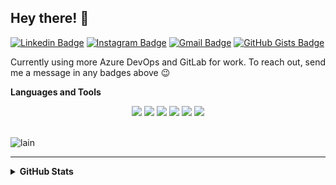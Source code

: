 ## Hey there! 👋

[![Linkedin Badge](https://img.shields.io/badge/-LinkedIn-1d1a24?style=flat-square&logo=Linkedin&logoColor=962bed&link=https://www.linkedin.com/in/yuri-lopes-machado-170023198/)](https://www.linkedin.com/in/yuri-lopes-machado-170023198/)
[![Instagram Badge](https://img.shields.io/badge/-Instagram-1d1a24?style=flat-square&logo=Instagram&logoColor=962bed&link=https://www.instagram.com/yurilopesm)](https://www.instagram.com/yurilopesm)
[![Gmail Badge](https://img.shields.io/badge/-Gmail-1d1a24?style=flat-square&logo=Gmail&logoColor=962bed&link=mailto:yurilopesmachado@hotmail.com)](mailto:yurilopesmachado@hotmail.com)
[![GitHub Gists Badge](https://img.shields.io/badge/-Github%20Gists-1d1a24?style=flat-square&logo=Github&logoColor=962bed&link=https://gist.github.com/YuriLopesM)](https://gist.github.com/YuriLopesM)

Currently using more Azure DevOps and GitLab for work. To reach out, send me a message in any badges above 😉

**Languages and Tools**
<div align="center">
    <img src="https://img.shields.io/badge/React-1d1a24?style=for-the-badge&logo=react&logoColor=962bed" />
    <img src="https://img.shields.io/badge/Next.js-1d1a24?style=for-the-badge&logo=next.js&logoColor=962bed" />
    <img src="https://img.shields.io/badge/TypeScript-1d1a24?style=for-the-badge&logo=typescript&logoColor=962bed" />
    <img src="https://img.shields.io/badge/JavaScript-1d1a24?style=for-the-badge&logo=javascript&logoColor=962bed" />
    <img src="https://img.shields.io/badge/HTML5-1d1a24?style=for-the-badge&logo=html5&logoColor=962bed" />
    <img src="https://img.shields.io/badge/CSS3-1d1a24?style=for-the-badge&logo=css3&logoColor=962bed" />
</div>

<br>

![lain](https://github.com/user-attachments/assets/dad23ccf-37c3-43d4-9381-39a536dbcf48)

---

<details>
    <summary><strong>GitHub Stats</strong></summary>
    <div align="center">
        <img src="https://github-readme-stats.vercel.app/api?username=YuriLopesM&theme=dracula&hide_border=true">
    </div>
    <br>
    <div align="center">
        <img align="center" src="https://github-readme-stats.vercel.app/api/top-langs/?username=YuriLopesM&theme=dracula&hide_border=true">
    </div>
</details>
